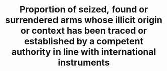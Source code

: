 ---
data_non_statistical: true
goal_meta_link: http://unstats.un.org/sdgs/files/metadata-compilation/Metadata-Goal-16.pdf
graph_title: Proportion of seized, found or surrendered arms whose illicit origin
  or context has been traced or established by a competent authority in line with
  international instruments
graph_type: line
has_metadata: false
indicator: 16.4.2
indicator_name: Proportion of seized, found or surrendered arms whose illicit origin
  or context has been traced or established by a competent authority in line with
  international instruments
indicator_sort_order: 16-04-02
indicator_variable: null
layout: indicator
national_geographical_coverage: United States
permalink: /16-4-2/
published: true
reporting_status: notstarted
sdg_goal: 16
source_active_1: true
source_notes_1: null
source_title_1: null
target: By 2030, significantly reduce illicit financial and arms flows, strengthen
  the recovery and return of stolen assets and combat all forms of organized crime.
target_id: '16.4'
title: Proportion of seized, found or surrendered arms whose illicit origin or context
  has been traced or established by a competent authority in line with international
  instruments
un_custodial_agency: UNODC; UNODA
un_designated_tier: '3'
variable_description: null
variable_notes: null
---